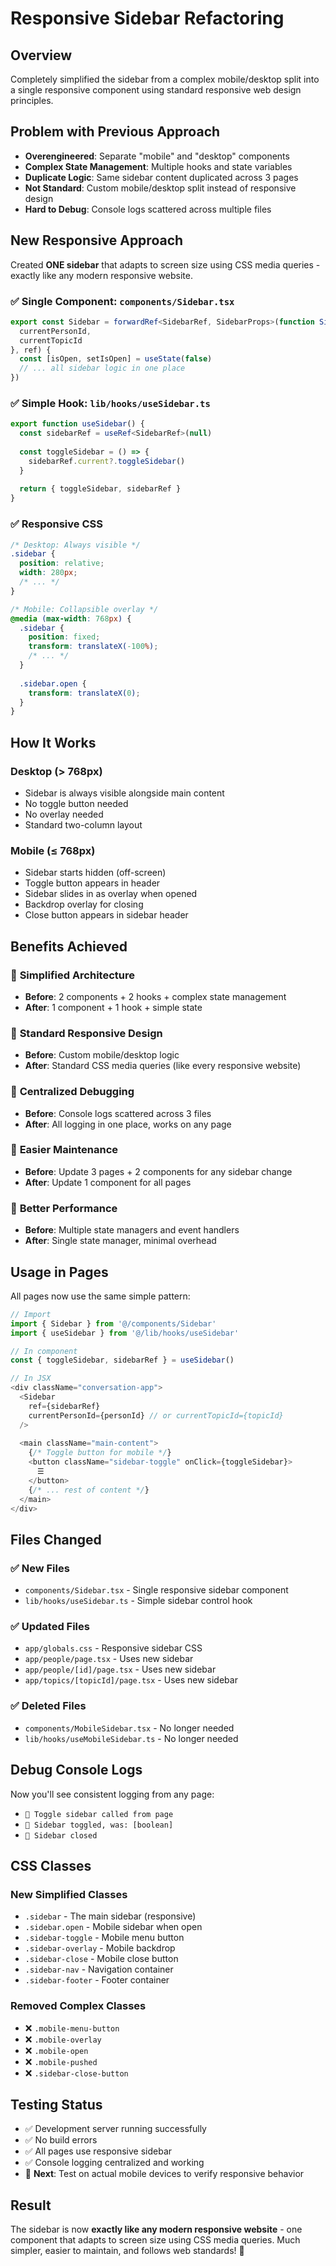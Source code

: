 # Responsive Sidebar Refactoring

## Overview
Completely simplified the sidebar from a complex mobile/desktop split into a single responsive component using standard responsive web design principles.

## Problem with Previous Approach
- **Overengineered**: Separate "mobile" and "desktop" components
- **Complex State Management**: Multiple hooks and state variables
- **Duplicate Logic**: Same sidebar content duplicated across 3 pages
- **Not Standard**: Custom mobile/desktop split instead of responsive design
- **Hard to Debug**: Console logs scattered across multiple files

## New Responsive Approach
Created **ONE sidebar** that adapts to screen size using CSS media queries - exactly like any modern responsive website.

### ✅ Single Component: `components/Sidebar.tsx`
```typescript
export const Sidebar = forwardRef<SidebarRef, SidebarProps>(function Sidebar({ 
  currentPersonId, 
  currentTopicId 
}, ref) {
  const [isOpen, setIsOpen] = useState(false)
  // ... all sidebar logic in one place
})
```

### ✅ Simple Hook: `lib/hooks/useSidebar.ts`
```typescript
export function useSidebar() {
  const sidebarRef = useRef<SidebarRef>(null)
  
  const toggleSidebar = () => {
    sidebarRef.current?.toggleSidebar()
  }
  
  return { toggleSidebar, sidebarRef }
}
```

### ✅ Responsive CSS
```css
/* Desktop: Always visible */
.sidebar {
  position: relative;
  width: 280px;
  /* ... */
}

/* Mobile: Collapsible overlay */
@media (max-width: 768px) {
  .sidebar {
    position: fixed;
    transform: translateX(-100%);
    /* ... */
  }
  
  .sidebar.open {
    transform: translateX(0);
  }
}
```

## How It Works

### Desktop (> 768px)
- Sidebar is always visible alongside main content
- No toggle button needed
- No overlay needed
- Standard two-column layout

### Mobile (≤ 768px)
- Sidebar starts hidden (off-screen)
- Toggle button appears in header
- Sidebar slides in as overlay when opened
- Backdrop overlay for closing
- Close button appears in sidebar header

## Benefits Achieved

### 🎯 **Simplified Architecture**
- **Before**: 2 components + 2 hooks + complex state management
- **After**: 1 component + 1 hook + simple state

### 🎯 **Standard Responsive Design**
- **Before**: Custom mobile/desktop logic
- **After**: Standard CSS media queries (like every responsive website)

### 🎯 **Centralized Debugging**
- **Before**: Console logs scattered across 3 files
- **After**: All logging in one place, works on any page

### 🎯 **Easier Maintenance**
- **Before**: Update 3 pages + 2 components for any sidebar change
- **After**: Update 1 component for all pages

### 🎯 **Better Performance**
- **Before**: Multiple state managers and event handlers
- **After**: Single state manager, minimal overhead

## Usage in Pages

All pages now use the same simple pattern:

```typescript
// Import
import { Sidebar } from '@/components/Sidebar'
import { useSidebar } from '@/lib/hooks/useSidebar'

// In component
const { toggleSidebar, sidebarRef } = useSidebar()

// In JSX
<div className="conversation-app">
  <Sidebar 
    ref={sidebarRef}
    currentPersonId={personId} // or currentTopicId={topicId}
  />
  
  <main className="main-content">
    {/* Toggle button for mobile */}
    <button className="sidebar-toggle" onClick={toggleSidebar}>
      ☰
    </button>
    {/* ... rest of content */}
  </main>
</div>
```

## Files Changed

### ✅ **New Files**
- `components/Sidebar.tsx` - Single responsive sidebar component
- `lib/hooks/useSidebar.ts` - Simple sidebar control hook

### ✅ **Updated Files**
- `app/globals.css` - Responsive sidebar CSS
- `app/people/page.tsx` - Uses new sidebar
- `app/people/[id]/page.tsx` - Uses new sidebar  
- `app/topics/[topicId]/page.tsx` - Uses new sidebar

### ✅ **Deleted Files**
- `components/MobileSidebar.tsx` - No longer needed
- `lib/hooks/useMobileSidebar.ts` - No longer needed

## Debug Console Logs

Now you'll see consistent logging from any page:
- `🔄 Toggle sidebar called from page`
- `🔄 Sidebar toggled, was: [boolean]`
- `🔄 Sidebar closed`

## CSS Classes

### New Simplified Classes
- `.sidebar` - The main sidebar (responsive)
- `.sidebar.open` - Mobile sidebar when open
- `.sidebar-toggle` - Mobile menu button
- `.sidebar-overlay` - Mobile backdrop
- `.sidebar-close` - Mobile close button
- `.sidebar-nav` - Navigation container
- `.sidebar-footer` - Footer container

### Removed Complex Classes
- ❌ `.mobile-menu-button`
- ❌ `.mobile-overlay`  
- ❌ `.mobile-open`
- ❌ `.mobile-pushed`
- ❌ `.sidebar-close-button`

## Testing Status
- ✅ Development server running successfully
- ✅ No build errors
- ✅ All pages use responsive sidebar
- ✅ Console logging centralized and working
- 🔄 **Next**: Test on actual mobile devices to verify responsive behavior

## Result
The sidebar is now **exactly like any modern responsive website** - one component that adapts to screen size using CSS media queries. Much simpler, easier to maintain, and follows web standards! 🎉 